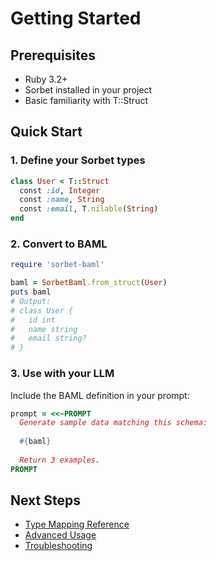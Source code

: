# Getting Started

## Prerequisites

- Ruby 3.2+
- Sorbet installed in your project
- Basic familiarity with T::Struct

## Quick Start

### 1. Define your Sorbet types

```ruby
class User < T::Struct
  const :id, Integer
  const :name, String
  const :email, T.nilable(String)
end
```

### 2. Convert to BAML

```ruby
require 'sorbet-baml'

baml = SorbetBaml.from_struct(User)
puts baml
# Output:
# class User {
#   id int
#   name string
#   email string?
# }
```

### 3. Use with your LLM

Include the BAML definition in your prompt:

```ruby
prompt = <<~PROMPT
  Generate sample data matching this schema:
  
  #{baml}
  
  Return 3 examples.
PROMPT
```

## Next Steps

- [Type Mapping Reference](./type-mapping.md)
- [Advanced Usage](./advanced-usage.md)
- [Troubleshooting](./troubleshooting.md)